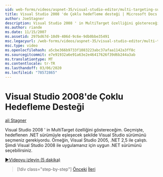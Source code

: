 ```yaml
---
uid: web-forms/videos/aspnet-35/visual-studio-editor/multi-targeting-support-in-visual-studio-2008
title: Visual Studio 2008 'de Çoklu hedefleme desteği | Microsoft Docs
author: JoeStagner
description: Visual Studio 2008 ' in MultiTarget özelliğini göstereceğim. Geçmişte, hedeflenen .NET versı ile eşleşecek şekilde Visual Studio sürümünü seçmeniz gerekiyordu...
ms.author: riande
ms.date: 11/15/2007
ms.assetid: 297bd67d-10d9-406d-9c6e-9db0bbe35491
msc.legacyurl: /web-forms/videos/aspnet-35/visual-studio-editor/multi-targeting-support-in-visual-studio-2008
msc.type: video
ms.openlocfilehash: a5cbe366b9733f1083223abc37afaa1142a3ff8c
ms.sourcegitcommit: e7e91932a6e91a63e2e46417626f39d6b244a3ab
ms.translationtype: MT
ms.contentlocale: tr-TR
ms.lasthandoff: 03/06/2020
ms.locfileid: "78572865"
---
```

# <a name="multi-targeting-support-in-visual-studio-2008"></a>Visual Studio 2008'de Çoklu Hedefleme Desteği

[ali Stagner](https://github.com/JoeStagner)

Visual Studio 2008 ' in MultiTarget özelliğini göstereceğim. Geçmişte, hedeflenen .NET sürümüyle eşleşecek şekilde Visual Studio sürümünü seçmeniz gerekiyordu. Örneğin, Visual Studio 2005, .NET 2,5 ile çalıştı. Şimdi Visual Studio 2008 ile uygulamanız için uygun .NET sürümünü seçebilirsiniz.

[&#9654;Videoyu izleyin (5 dakika)](https://channel9.msdn.com/Blogs/ASP-NET-Site-Videos/multi-targeting-support-in-visual-studio-2008)

> [!div class="step-by-step"]
> [Önceki](javascript-debugging-in-visual-studio-2008.md)
> [İleri](intellisense-for-jscript-and-aspnet-ajax.md)
